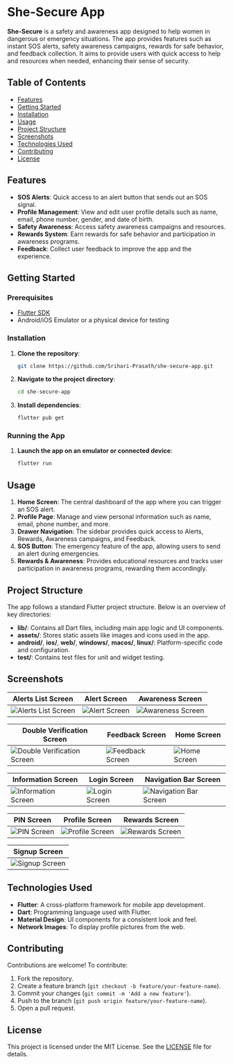 # She-Secure App

**She-Secure** is a safety and awareness app designed to help women in dangerous or emergency situations. The app provides features such as instant SOS alerts, safety awareness campaigns, rewards for safe behavior, and feedback collection. It aims to provide users with quick access to help and resources when needed, enhancing their sense of security.

## Table of Contents

- [Features](#features)
- [Getting Started](#getting-started)
- [Installation](#installation)
- [Usage](#usage)
- [Project Structure](#project-structure)
- [Screenshots](#screenshots)
- [Technologies Used](#technologies-used)
- [Contributing](#contributing)
- [License](#license)

## Features

- **SOS Alerts**: Quick access to an alert button that sends out an SOS signal.
- **Profile Management**: View and edit user profile details such as name, email, phone number, gender, and date of birth.
- **Safety Awareness**: Access safety awareness campaigns and resources.
- **Rewards System**: Earn rewards for safe behavior and participation in awareness programs.
- **Feedback**: Collect user feedback to improve the app and the experience.

## Getting Started

### Prerequisites

- [Flutter SDK](https://flutter.dev/docs/get-started/install)
- Android/iOS Emulator or a physical device for testing

### Installation

1. **Clone the repository**:
   ```bash
   git clone https://github.com/Srihari-Prasath/she-secure-app.git
   ```
2. **Navigate to the project directory**:
   ```bash
   cd she-secure-app
   ```
3. **Install dependencies**:
   ```bash
   flutter pub get
   ```

### Running the App

1. **Launch the app on an emulator or connected device**:
   ```bash
   flutter run
   ```

## Usage

1. **Home Screen**: The central dashboard of the app where you can trigger an SOS alert.
2. **Profile Page**: Manage and view personal information such as name, email, phone number, and more.
3. **Drawer Navigation**: The sidebar provides quick access to Alerts, Rewards, Awareness campaigns, and Feedback.
4. **SOS Button**: The emergency feature of the app, allowing users to send an alert during emergencies.
5. **Rewards & Awareness**: Provides educational resources and tracks user participation in awareness programs, rewarding them accordingly.

## Project Structure

The app follows a standard Flutter project structure. Below is an overview of key directories:

- **lib/**: Contains all Dart files, including main app logic and UI components.
- **assets/**: Stores static assets like images and icons used in the app.
- **android/**, **ios/**, **web/**, **windows/**, **macos/**, **linux/**: Platform-specific code and configuration.
- **test/**: Contains test files for unit and widget testing.

## Screenshots

| Alerts List Screen                        | Alert Screen                             | Awareness Screen                          |
|-------------------------------------------|------------------------------------------|-------------------------------------------|
| ![Alerts List Screen](screenshots/alearts_list.png) | ![Alert Screen](screenshots/alert.png) | ![Awareness Screen](screenshots/awarness.png) |

| Double Verification Screen                | Feedback Screen                          | Home Screen                               |
|-------------------------------------------|------------------------------------------|-------------------------------------------|
| ![Double Verification Screen](screenshots/double.png) | ![Feedback Screen](screenshots/feedback.png) | ![Home Screen](screenshots/home.png) |

| Information Screen                        | Login Screen                             | Navigation Bar Screen                     |
|-------------------------------------------|------------------------------------------|-------------------------------------------|
| ![Information Screen](screenshots/info.png) | ![Login Screen](screenshots/login.png) | ![Navigation Bar Screen](screenshots/navbar.png) |

| PIN Screen                                | Profile Screen                           | Rewards Screen                            |
|-------------------------------------------|------------------------------------------|-------------------------------------------|
| ![PIN Screen](screenshots/pin.png) | ![Profile Screen](screenshots/profile.png) | ![Rewards Screen](screenshots/rewards.png) |

| Signup Screen                             |
|-------------------------------------------|
| ![Signup Screen](screenshots/signup.png)  |


## Technologies Used

- **Flutter**: A cross-platform framework for mobile app development.
- **Dart**: Programming language used with Flutter.
- **Material Design**: UI components for a consistent look and feel.
- **Network Images**: To display profile pictures from the web.

## Contributing

Contributions are welcome! To contribute:

1. Fork the repository.
2. Create a feature branch (`git checkout -b feature/your-feature-name`).
3. Commit your changes (`git commit -m 'Add a new feature'`).
4. Push to the branch (`git push origin feature/your-feature-name`).
5. Open a pull request.

## License

This project is licensed under the MIT License. See the [LICENSE](LICENSE) file for details.

